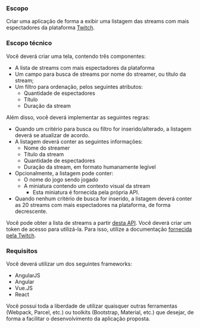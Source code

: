 

### Escopo

Criar uma aplicação de forma a exibir uma listagem das streams com mais espectadores da plataforma
[Twitch](https://twitch.tv).

### Escopo técnico

Você deverá criar uma tela, contendo três componentes:

* A lista de streams com mais espectadores da plataforma
* Um campo para busca de streams por nome do streamer, ou título da stream;
* Um filtro para ordenação, pelos seguintes atributos:
  * Quantidade de espectadores
  * Título
  * Duração da stream

Além disso, você deverá implementar as seguintes regras:
* Quando um critério para busca ou filtro for inserido/alterado, a listagem deverá se atualizar de acordo.
* A listagem deverá conter as seguintes informações:
  * Nome do streamer
  * Título da stream
  * Quantidade de espectadores
  * Duração da stream, em formato humanamente legível
* Opcionalmente, a listagem pode conter:
  * O nome do jogo sendo jogado
  * A miniatura contendo um contexto visual da stream
    * Esta miniatura é fornecida pela própria API.
* Quando nenhum critério de busca for inserido, a listagem deverá conter as 20 streams com mais espectadores na plataforma, de forma decrescente.

Você pode obter a lista de streams a partir [desta API](https://dev.twitch.tv/docs/api/reference#get-streams). Você deverá criar um token de acesso para utilizá-la. Para isso, utilize a documentação [fornecida pela Twitch](https://dev.twitch.tv/docs/authentication).

### Requisitos

Você deverá utilizar um dos seguintes frameworks:
* AngularJS
* Angular
* Vue.JS
* React

Você possui toda a liberdade de utilizar quaisquer outras ferramentas (Webpack, Parcel, etc.) ou toolkits (Bootstrap, Material, etc.) que desejar, de forma a facilitar o desenvolvimento da aplicação proposta.
